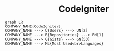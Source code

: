 <h1 align="center">CodeIgniter</h1>

```mermaid
graph LR
COMPANY_NAME{CodeIgniter}
COMPANY_NAME ---> U{Users} ---> UN[2]
COMPANY_NAME ---> R{Repositories} ---> RN[1]
COMPANY_NAME ---> G{Gists} ---> GN[53]
COMPANY_NAME ---> ML{Most Used<br>Languages}
```
